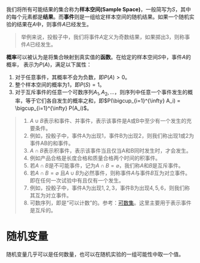 我们将所有可能结果的集合称为**样本空间(Sample Space)**，一般简写为$S$，其中的每个元素都是**结果**。而**事件**则是一组给定样本空间的随机结果。如果一个随机实验的结果在$A$中，则事件$A$已经发生。
> 举例来说，投骰子中，我们将事件$A$定义为奇数结果，如果掷出3，则称事件$A$已经发生。

**概率**可以被认为是将集合映射到真实值的**函数**。在给定的样本空间$S$中，事件$A$的概率， 表示为$P(A)$，满足以下属性：
1. 对于任意事件，其概率不会为负数，即$P(A) > 0$。
2. 整个样本空间的概率为1，即$P(S) = 1$。
3. 对于互斥事件的任意一个可数序列$A_1, A_2,...$，则序列中任意一个事件发生的概率，等于它们各自发生的概率之和，即$P(\bigcup_{i=1}^{\infty} A_i) = \bigcup_{i=1}^{\infty} P(A_i)$。

> 1. $A\cup B$表示和事件、并事件，表示该事件是A或B中至少有一个发生的充要条件。
> 	2. 例如，投骰子中，事件A为出现1，事件B为出现2，则我们称出现1或2为事件AB的和事件。
> 2. $A \cap B$表示积事件，表示该事件当且仅当A和B同时发生时，才会发生。
> 	1. 例如产品合格是长度合格和质量合格两个时间的积事件。
> 3. 若$A \cap B$是不可能事件，记为$A \cap B = \varnothing$，我们称$A$和$B$是互斥事件。
> 4. 若$A \cap B = \varnothing$ 且$A\cup B$为必然事件，则称事件$A$与事件$B$互为对立事件。即在任何一次试验中有且仅有一个发生。
> 	1. 例如，投骰子中，事件A为出现${1,2,3}$，事件B为出现${4,5,6}$，则我们称其互为对立事件。
> 5. 可数序列，即是“可以计数”的。参考：[可数集](https://zh.wikipedia.org/zh-hans/%E5%8F%AF%E6%95%B8%E9%9B%86)。这里主要用于表示事件是互斥的。

# 随机变量
随机变量几乎可以是任何数量，也可以在随机实验的一组可能性中取一个值。